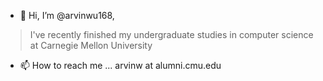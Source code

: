 - 👋 Hi, I’m @arvinwu168, 
> I've recently finished my undergraduate studies in computer science at Carnegie Mellon University
- 📫 How to reach me ... arvinw at alumni.cmu.edu
